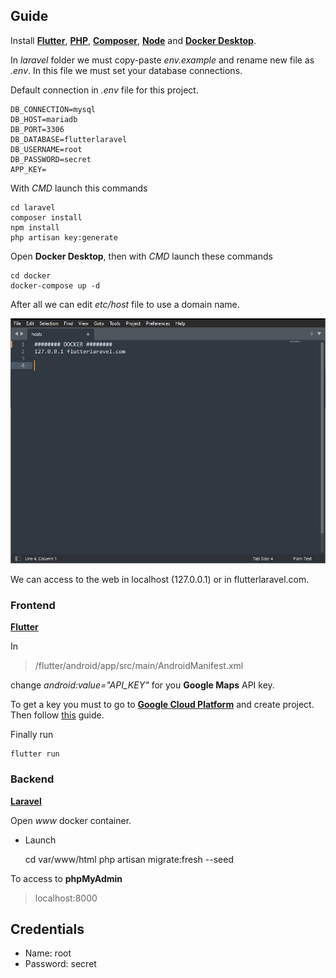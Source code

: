 ## Guide

Install **[Flutter](https://flutter.dev/)**, **[PHP](https://www.php.net/downloads)**, **[Composer](https://getcomposer.org/)**, **[Node](https://nodejs.org/es/)** and **[Docker Desktop](https://docker.com/products/docker-desktop/)**.

In _laravel_ folder we must copy-paste _env.example_ and rename new file as _.env_. In this file we must set your database connections.

Default connection in _.env_ file for this project.

    DB_CONNECTION=mysql
    DB_HOST=mariadb
    DB_PORT=3306
    DB_DATABASE=flutterlaravel
    DB_USERNAME=root
    DB_PASSWORD=secret
    APP_KEY=

With _CMD_ launch this commands

    cd laravel
    composer install
    npm install
    php artisan key:generate

Open **Docker Desktop**, then with _CMD_ launch these commands

    cd docker
    docker-compose up -d

After all we can edit _etc/host_ file to use a domain name.

![Host](resources/host.jpg)

We can access to the web in localhost (127.0.0.1) or in flutterlaravel.com.

### Frontend

**[Flutter](https://flutter.dev/)**

In

> /flutter/android/app/src/main/AndroidManifest.xml

change _android:value="API_KEY"_ for you **Google Maps** API key.

To get a key you must to go to **[Google Cloud Platform](https://console.cloud.google.com/)** and create project. Then follow [this](https://developers.google.com/maps/documentation/javascript/get-api-key) guide.

Finally run

    flutter run

### Backend

**[Laravel](https://laravel.com/)**

Open _www_ docker container.

- Launch

  cd var/www/html
  php artisan migrate:fresh --seed

To access to **phpMyAdmin**

> localhost:8000

## Credentials

- Name: root
- Password: secret
